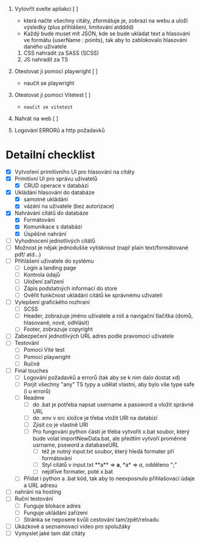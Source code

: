 1.  Vytovřit svelte apliakci [ ]
    - která načte všechny citáty, zformátuje je, zobrazí na webu a uloží výsledky (plus přihlášení, limitování atdddd)
    - Každý bude muset mít JSON, kde se bude ukládat text a hlasování ve formátu {userName : points}, tak aby to zablokovalo hlasování daného uživatele
    1. CSS nahradit za SASS (SCSS)
    2. JS nahradit za TS
2.  Otestovat ji pomocí playwright [ ]
    - naučit se playwright
3.  Otestovat ji pomocí Vitetest [ ]
    -     naučit se vitetest
4.  Nahrát na web [ ]

5.  Logování ERRORů a http požadavků

# Detailní checklist

- [x] Vytvoření primitivního UI pro hlasování na citáty
- [x] Primitivní UI pro správu uživatelů
  - [x] CRUD operace v databázi
- [x] Ukládání hlasování do databáze
  - [x] samotné ukládání
  - [x] vázání na uživatele (bez autorizace)
- [x] Nahrávání citátů do databáze
  - [x] Formátování
  - [x] Komunikace s databází
  - [x] Úspěšné nahrání
- [ ] Vyhodnocení jednotlivých citátů
- [ ] Možnost je nějak jednodušše vytisknout (např plain text/formátované pdf/ atd...)
- [ ] Přihlášení uživatele do systému
  - [ ] Login a landing page
  - [ ] Kontrola údajů
  - [ ] Uložení zařízení
  - [ ] Zápis podstatných informací do store
  - [ ] Ověřit funkčnost ukládání citátů ke správnému uživateli
- [ ] Vylepšení grafického rozhraní
  - [ ] SCSS
  - [ ] Header, zobrazuje jméno uživatele a roli a navigační tlačítka (domů, hlasované, nové, odhlásit)
  - [ ] Footer, zobrazuje copyright
- [ ] Zabezpečení jednotlivých URL adres podle pravomocí uživatele
- [ ] Testování
  - [ ] Pomocí Vite test
  - [ ] Pomocí playwright
  - [ ] Ručně
- [ ] Final touches
  - [ ] Logování požadavků a errorů (tak aby se k nim dalo dostat xd)
  - [ ] Porjít všechny "any" TS typy a udělat vlastní, aby bylo vše type safe (i u errorů)
  - [ ] Readme
    - [ ] do .bat je potřeba napsat username a password a vložit správné URL
    - [ ] do .env v src složce je třeba vložit URI na databízi
    - [ ] Zjisit co je vlastně URI
    - [ ] Pro fungování python části je třeba vytvořit x.bat soubor, který bude volat importNewData.bat, ale předtím vytvoří proměnné usrname, pssword a databaseURL
      - [ ] též je nutný input.txt soubor, který hledá formater při formátování
      - [ ] Styl citátů v input.txt \*\*a\*\* => **a**, \*a\* => _a_, odděleno ";"
      - [ ] nejdříve formater, poté x.bat
  - [ ] Přidat i python a .bat kód, tak aby to neexposnulo přihlašovací údaje a URL adresu
- [ ] nahrání na hosting
- [ ] Ruční testování
  - [ ] Funguje blokace adres
  - [ ] Funguje ukládání zařízení
  - [ ] Stránka se neposere kvůli cestování tam/zpět/reloadu
- [ ] Ukázkové a seznamovací video pro spolužáky
- [ ] Vymyslet jaké tam dát citáty
